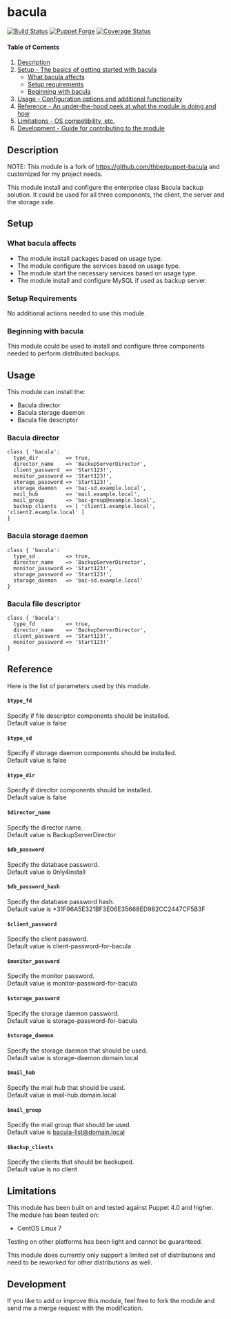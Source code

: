 # bacula

[![Build Status](https://travis-ci.org/thbe/puppet-bacula.png?branch=master)](https://travis-ci.org/thbe/puppet-bacula)
[![Puppet Forge](https://img.shields.io/puppetforge/v/thbe/bacula.svg)](https://forge.puppetlabs.com/thbe/bacula)
[![Coverage Status](https://coveralls.io/repos/thbe/puppet-ssmtp/badge.svg?branch=master&service=github)](https://coveralls.io/github/thbe/puppet-bacula?branch=master)

#### Table of Contents

1. [Description](#description)
1. [Setup - The basics of getting started with bacula](#setup)
    * [What bacula affects](#what-bacula-affects)
    * [Setup requirements](#setup-requirements)
    * [Beginning with bacula](#beginning-with-bacula)
1. [Usage - Configuration options and additional functionality](#usage)
1. [Reference - An under-the-hood peek at what the module is doing and how](#reference)
1. [Limitations - OS compatibility, etc.](#limitations)
1. [Development - Guide for contributing to the module](#development)

## Description

NOTE: This module is a fork of https://github.com/thbe/puppet-bacula and customized for my project needs.

This module install and configure the enterprise class Bacula backup solution. It could
be used for all three components, the client, the server and the storage side.

## Setup

### What bacula affects

* The module install packages based on usage type.
* The module configure the services based on usage type.
* The module start the necessary services based on usage type.
* The module install and configure MySQL if used as backup server.

### Setup Requirements

No additional actions needed to use this module.

### Beginning with bacula

This module could be used to install and configure three components needed to
perform distributed backups.

## Usage

This module can install the:

* Bacula director
* Bacula storage daemon
* Bacula file descriptor

### Bacula director

```puppet
class { 'bacula':
  type_dir         => true,
  director_name    => 'BackupServerDirector',
  client_password  => 'Start123!',
  monitor_password => 'Start123!',
  storage_password => 'Start123!',
  storage_daemon   => 'bac-sd.example.local',
  mail_hub         => 'mail.example.local',
  mail_group       => 'bac-group@example.local',
  backup_clients   => [ 'client1.example.local', 'client2.example.local' ]
}
```

### Bacula storage daemon

```puppet
class { 'bacula':
  type_sd          => true,
  director_name    => 'BackupServerDirector',
  monitor_password => 'Start123!',
  storage_password => 'Start123!',
  storage_daemon   => 'bac-sd.example.local'
}
```

### Bacula file descriptor

```puppet
class { 'bacula':
  type_fd          => true,
  director_name    => 'BackupServerDirector',
  client_password  => 'Start123!',
  monitor_password => 'Start123!'
}
```

## Reference

Here is the list of parameters used by this module.

#### `$type_fd`

Specify if file descriptor components should be installed.<br>
Default value is false

#### `$type_sd`

Specify if storage daemon components should be installed.<br>
Default value is false

#### `$type_dir`

Specify if director components should be installed.<br>
Default value is false

#### `$director_name`

Specify the director name.<br>
Default value is BackupServerDirector

#### `$db_password`

Specify the database password.<br>
Default value is 0nly4install

#### `$db_password_hash`

Specify the database password hash.<br>
Default value is \*31F96A5E321BF3E06E35668ED982CC2447CF5B3F

#### `$client_password`

Specify the client password.<br>
Default value is client-password-for-bacula

#### `$monitor_password`

Specify the monitor password.<br>
Default value is monitor-password-for-bacula

#### `$storage_password`

Specify the storage daemon password.<br>
Default value is storage-password-for-bacula

#### `$storage_daemon`

Specify the storage daemon that should be used.<br>
Default value is storage-daemon.domain.local

#### `$mail_hub`

Specify the mail hub that should be used.<br>
Default value is mail-hub.domain.local

#### `$mail_group`

Specify the mail group that should be used.<br>
Default value is bacula-list@domain.local

#### `$backup_clients`

Specify the clients that should be backuped.<br>
Default value is no client

## Limitations

This module has been built on and tested against Puppet 4.0 and higher.<br>
The module has been tested on:

* CentOS Linux 7

Testing on other platforms has been light and cannot be guaranteed.

This module does currently only support a limited set of distributions and need to be
reworked for other distributions as well.

## Development

If you like to add or improve this module, feel free to fork the module and send
me a merge request with the modification.
